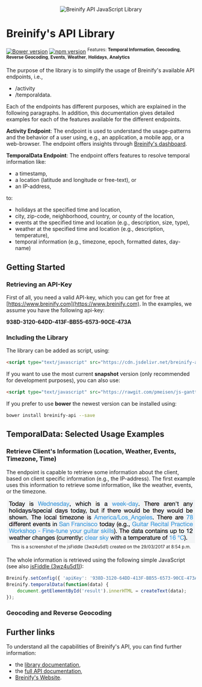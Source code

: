 <p align="center">
  <img src="https://www.breinify.com/img/Breinify_logo.png" alt="Breinify API JavaScript Library" width="250">
</p>

# Breinify's API Library
[![Bower version](https://badge.fury.io/bo/breinify-api.svg)](https://badge.fury.io/bo/breinify-api)
[![npm version](https://badge.fury.io/js/breinify-api.svg)](https://badge.fury.io/js/breinify-api)
<sup>Features: **Temporal Information**, **Geocoding**, **Reverse Geocoding**, **Events**, **Weather**, **Holidays**, **Analytics**</sup>

The purpose of the library is to simplify the usage of Breinify's available API endpoints, i.e.,
- /activity
- /temporaldata.

Each of the endpoints has different purposes, which are explained in the following paragraphs. In addition, this documentation gives detailed examples for each of the features available for the different endpoints.

**Activity Endpoint**: The endpoint is used to understand the usage-patterns and the behavior of a user using, e.g., an application, a mobile app, or a web-browser. The endpoint offers insights through [Breinify's dashboard](https://www.breinify.com).

**TemporalData Endpoint**: The endpoint offers features to resolve temporal information like:
- a timestamp, 
- a location (latitude and longitude or free-text), or 
- an IP-address, 

to:
- holidays at the specified time and location,
- city, zip-code, neighborhood, country, or county of the location,
- events at the specified time and location (e.g., description, size, type),
- weather at the specified time and location (e.g., description, temperature),
- temporal information (e.g., timezone, epoch, formatted dates, day-name)

## Getting Started

### Retrieving an API-Key

First of all, you need a valid API-key, which you can get for free at [https://www.breinify.com](https://www.breinify.com). In the examples, we assume you have the following api-key:

**938D-3120-64DD-413F-BB55-6573-90CE-473A**

### Including the Library

The library can be added as script, using:

```html
<script type="text/javascript" src="https://cdn.jsdelivr.net/breinify-api/1.0.12/breinify-api.min.js"></script>
```

If you want to use the most current **snapshot** version (only recommended for development purposes), you can also use:

```html
<script type="text/javascript" src="https://rawgit.com/pmeisen/js-gantt/master/dist/js-gantt.min.js"></script>
```

If you prefer to use **bower** the newest version can be installed using:

```bash
bower install breinify-api --save
```

## TemporalData: Selected Usage Examples

### Retrieve Client's Information (Location, Weather, Events, Timezone, Time)

The endpoint is capable to retrieve some information about the client, based on client specific information (e.g., the IP-address). The first example uses this information to retrieve some information, like the weather, events, or the timezone.

<p align="center">
  <img src="documentation/img/sample-text.png" alt="Client Information" width="500"><br/>
  <sup>This is a screenshot of the jsFiddle (3wz4u5d1) created on the 29/03/2017 at 8:54 p.m.</sup>
</p>

The whole information is retrieved using the following simple JavaScript (see also [jsFiddle (3wz4u5d1)](https://jsfiddle.net/breinify/3wz4u5d1/)):

```javascript
Breinify.setConfig({ 'apiKey': '938D-3120-64DD-413F-BB55-6573-90CE-473A' });
Breinify.temporalData(function(data) {
	document.getElementById('result').innerHTML = createText(data);
});
```

### Geocoding and Reverse Geocoding



## Further links

To understand all the capabilities of Breinify's API, you can find further information:
- the [library documentation](documentation/api.md),
- the [full API documentation](https://www.breinify.com/documentation/index.html),
- [Breinify's Website](https://www.breinify.com).
